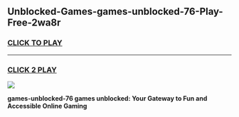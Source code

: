 
## Unblocked-Games-games-unblocked-76-Play-Free-2wa8r
<h3>
<a href="https://premium76.site?title=games-unblocked-76&ref=20M">CLICK TO PLAY</a></h3>
<hr>

<h3>
<a href="https://premium76.site?title=games-unblocked-76&ref=20M">CLICK 2 PLAY</a>
  
</h3>

<a href="https://premium76.site?title=games-unblocked-76&ref=19M"><img src="https://clearcache.store/games.png"></a>


**games-unblocked-76 games unblocked: Your Gateway to Fun and Accessible Online Gaming**

